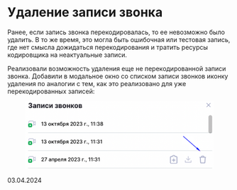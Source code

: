 # Удаление записи звонка

Ранее, если запись звонка перекодировалась, то ее невозможно было удалить. В то же время, это могла быть ошибочная или тестовая запись, где нет смысла дожидаться перекодирования и тратить ресурсы кодировщика на неактуальные записи.

Реализовали возможность удаления еще не перекодированной записи звонка. Добавили в модальное окно со списком записи звонков иконку удаления по аналогии с тем, как это реализовано для уже перекодированных записей:

<figure><img src="../../.gitbook/assets/image (73).png" alt=""><figcaption></figcaption></figure>

03.04.2024
